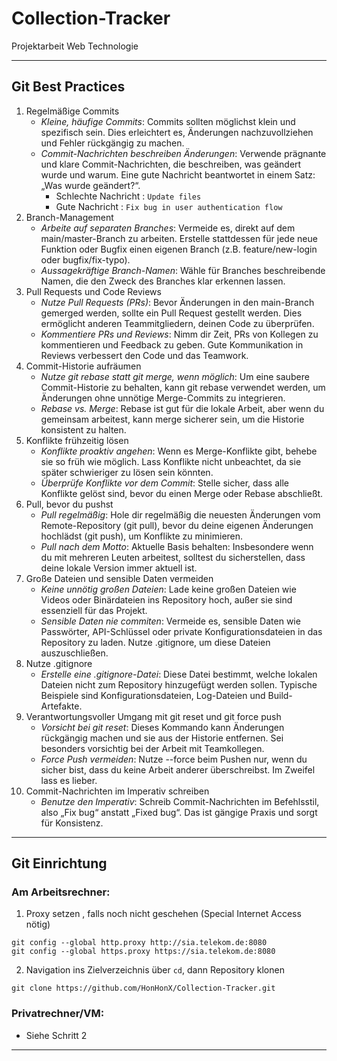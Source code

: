 # Collection-Tracker
Projektarbeit Web Technologie

___

## Git Best Practices
1. Regelmäßige Commits
    - *Kleine, häufige Commits*: Commits sollten möglichst klein und spezifisch sein. Dies erleichtert es, Änderungen nachzuvollziehen und Fehler rückgängig zu machen.
    - *Commit-Nachrichten beschreiben Änderungen*: Verwende prägnante und klare Commit-Nachrichten, die beschreiben, was geändert wurde und warum. Eine gute Nachricht beantwortet in einem Satz: „Was wurde geändert?“.
        - Schlechte Nachricht : `Update files`
        - Gute Nachricht : `Fix bug in user authentication flow`
2. Branch-Management
    - *Arbeite auf separaten Branches*: Vermeide es, direkt auf dem main/master-Branch zu arbeiten. Erstelle stattdessen für jede neue Funktion oder Bugfix einen eigenen Branch (z.B. feature/new-login oder bugfix/fix-typo).
    - *Aussagekräftige Branch-Namen*: Wähle für Branches beschreibende Namen, die den Zweck des Branches klar erkennen lassen.
3. Pull Requests und Code Reviews
    - *Nutze Pull Requests (PRs)*: Bevor Änderungen in den main-Branch gemerged werden, sollte ein Pull Request gestellt werden. Dies ermöglicht anderen Teammitgliedern, deinen Code zu überprüfen.
    - *Kommentiere PRs und Reviews*: Nimm dir Zeit, PRs von Kollegen zu kommentieren und Feedback zu geben. Gute Kommunikation in Reviews verbessert den Code und das Teamwork.
4. Commit-Historie aufräumen
    - *Nutze git rebase statt git merge, wenn möglich*: Um eine saubere Commit-Historie zu behalten, kann git rebase verwendet werden, um Änderungen ohne unnötige Merge-Commits zu integrieren.
    - *Rebase vs. Merge*: Rebase ist gut für die lokale Arbeit, aber wenn du gemeinsam arbeitest, kann merge sicherer sein, um die Historie konsistent zu halten.
5. Konflikte frühzeitig lösen
    - *Konflikte proaktiv angehen*: Wenn es Merge-Konflikte gibt, behebe sie so früh wie möglich. Lass Konflikte nicht unbeachtet, da sie später schwieriger zu lösen sein könnten.
    - *Überprüfe Konflikte vor dem Commit*: Stelle sicher, dass alle Konflikte gelöst sind, bevor du einen Merge oder Rebase abschließt.
6. Pull, bevor du pushst
    - *Pull regelmäßig*: Hole dir regelmäßig die neuesten Änderungen vom Remote-Repository (git pull), bevor du deine eigenen Änderungen hochlädst (git push), um Konflikte zu minimieren.
    - *Pull nach dem Motto*: Aktuelle Basis behalten: Insbesondere wenn du mit mehreren Leuten arbeitest, solltest du sicherstellen, dass deine lokale Version immer aktuell ist.
7. Große Dateien und sensible Daten vermeiden
    - *Keine unnötig großen Dateien*: Lade keine großen Dateien wie Videos oder Binärdateien ins Repository hoch, außer sie sind essenziell für das Projekt.
    - *Sensible Daten nie commiten*: Vermeide es, sensible Daten wie Passwörter, API-Schlüssel oder private Konfigurationsdateien in das Repository zu laden. Nutze .gitignore, um diese Dateien auszuschließen.
8. Nutze .gitignore
    - *Erstelle eine .gitignore-Datei*: Diese Datei bestimmt, welche lokalen Dateien nicht zum Repository hinzugefügt werden sollen. Typische Beispiele sind Konfigurationsdateien, Log-Dateien und Build-Artefakte.
9. Verantwortungsvoller Umgang mit git reset und git force push
    - *Vorsicht bei git reset*: Dieses Kommando kann Änderungen rückgängig machen und sie aus der Historie entfernen. Sei besonders vorsichtig bei der Arbeit mit Teamkollegen.
    - *Force Push vermeiden*: Nutze --force beim Pushen nur, wenn du sicher bist, dass du keine Arbeit anderer überschreibst. Im Zweifel lass es lieber.
10. Commit-Nachrichten im Imperativ schreiben
    - *Benutze den Imperativ*: Schreib Commit-Nachrichten im Befehlsstil, also „Fix bug“ anstatt „Fixed bug“. Das ist gängige Praxis und sorgt für Konsistenz.

___  

## Git Einrichtung
### Am Arbeitsrechner:
1. Proxy setzen , falls noch nicht geschehen (Special Internet Access nötig)
  ```
  git config --global http.proxy http://sia.telekom.de:8080
  git config --global https.proxy https://sia.telekom.de:8080
  ```
2. Navigation ins Zielverzeichnis über `cd`, dann Repository klonen
  ```
  git clone https://github.com/HonHonX/Collection-Tracker.git
  ```
### Privatrechner/VM:
* Siehe Schritt 2

___

